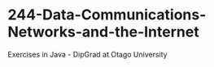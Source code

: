 # 244-Data-Communications-Networks-and-the-Internet
Exercises in Java - DipGrad at Otago University
